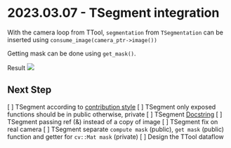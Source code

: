# 2023.03.07 - TSegment integration
With the camera loop from TTool, `segmentation` from `TSegmentation` can be inserted using `consume_image(camera_ptr->image())`

Getting mask can be done using `get_mask()`.

Result
![](2023.03.07/TSegment-integration.gif)

## Next Step
[ ] TSegment according to [contribution style](https://github.com/ibois-epfl/augmented-carpentry/blob/main/CONTRIBUTING.md)
[ ] TSegment only exposed functions should be in public otherwise, private
[ ] TSegment [Docstring](https://github.com/ibois-epfl/TSlam/blob/main/src/reconstruction/ts_geometric_solver.hh)
[ ] TSegment passing ref (&) instead of a copy of image
[ ] TSegment fix on real camera
[ ] TSegment separate `compute mask` (public), `get mask` (public) function and getter for `cv::Mat mask` (private)
[ ] Design the TTool dataflow